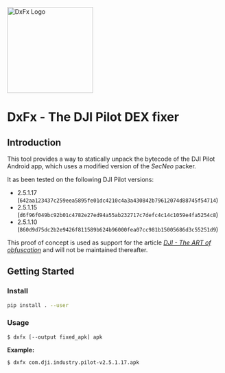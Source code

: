 <img src="https://github.com/quarkslab/dxfx/assets/56136693/9e72e4f4-fd43-45e7-be21-78708bbe98a0" height="200px" align="center" alt="DxFx Logo" />

# DxFx - The DJI Pilot DEX fixer

## Introduction

This tool provides a way to statically unpack the bytecode of the DJI Pilot
Android app, which uses a modified version of the *SecNeo* packer.

It as been tested on the following DJI Pilot versions:

- 2.5.1.17 (`642aa123437c259eea5895fe01dc4210c4a3a430842b79612074d88745f54714`)
- 2.5.1.15 (`d6f96f049bc92b01c4782e27ed94a55ab232717c7defc4c14c1059e4fa5254c8`)
- 2.5.1.10 (`860d9d75dc2b2e9426f811589b624b96000fea07cc981b15005686d3c55251d9`)

This proof of concept is used as support for the article [*DJI - The ART of obfuscation*](https://blog.quarkslab.com/dji-the-art-of-obfuscation.html) and will not be maintained thereafter.

## Getting Started

### Install

~~~bash
pip install . --user
~~~

### Usage

~~~console
$ dxfx [--output fixed_apk] apk
~~~

**Example:**

~~~console
$ dxfx com.dji.industry.pilot-v2.5.1.17.apk
~~~
